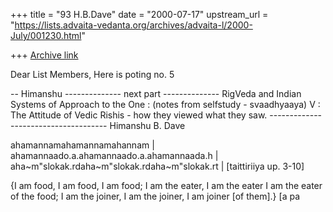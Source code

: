 +++
title = "93 H.B.Dave"
date = "2000-07-17"
upstream_url = "https://lists.advaita-vedanta.org/archives/advaita-l/2000-July/001230.html"

+++
[Archive link](https://lists.advaita-vedanta.org/archives/advaita-l/2000-July/001230.html)

Dear List Members,
Here is poting no. 5

--  Himanshu
-------------- next part --------------
RigVeda and Indian Systems of Approach to the One :
(notes from selfstudy - svaadhyaaya)
V : The Attitude of Vedic Rishis - how they viewed what they saw.
------------------------------------- Himanshu B. Dave

ahamannamahamannamahannam | ahamannaado.a.ahamannaado.a.ahamannaada.h |
aha~m"slokak.rdaha~m"slokak.rdaha~m"slokak.rt |
[taittiriiya up. 3-10]

{I am food, I am food, I am food; I am the eater, I am the eater I am the
eater of the food; I am the joiner, I am the joiner, I am joiner [of them].}
[a pa
